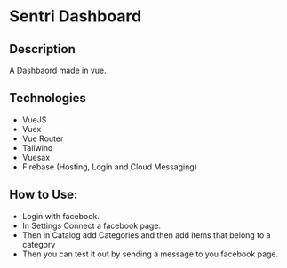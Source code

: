 # Sentri Dashboard

## Description

A Dashbaord made in vue.


## Technologies
 * VueJS
 * Vuex
 * Vue Router
 * Tailwind
 * Vuesax
 * Firebase (Hosting, Login and Cloud Messaging)


## How to Use:

- Login with facebook.
- In Settings Connect a facebook page.
- Then in Catalog add Categories and then add items that belong to a category 
- Then you can test it out by sending a message to you facebook page.
